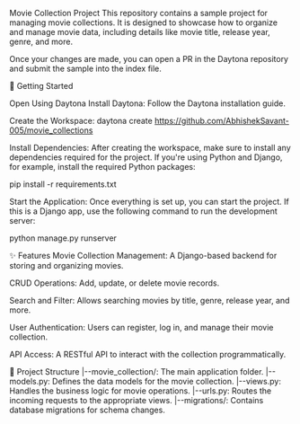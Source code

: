 Movie Collection Project
This repository contains a sample project for managing movie collections. It is designed to showcase how to organize and manage movie data, including details like movie title, release year, genre, and more.

Once your changes are made, you can open a PR in the Daytona repository and submit the sample into the index file.

🚀 Getting Started

Open Using Daytona
Install Daytona:
Follow the Daytona installation guide.

Create the Workspace:
daytona create https://github.com/AbhishekSavant-005/movie_collections

Install Dependencies:
After creating the workspace, make sure to install any dependencies required for the project. If you're using Python and Django, for example, install the required Python packages:

pip install -r requirements.txt

Start the Application:
Once everything is set up, you can start the project. If this is a Django app, use the following command to run the development server:

python manage.py runserver

✨ Features
Movie Collection Management:
A Django-based backend for storing and organizing movies.

CRUD Operations:
Add, update, or delete movie records.

Search and Filter:
Allows searching movies by title, genre, release year, and more.

User Authentication:
Users can register, log in, and manage their movie collection.

API Access:
A RESTful API to interact with the collection programmatically.

📂 Project Structure
|--movie_collection/: The main application folder.
|--models.py: Defines the data models for the movie collection.
|--views.py: Handles the business logic for movie operations.
|--urls.py: Routes the incoming requests to the appropriate views.
|--migrations/: Contains database migrations for schema changes.
